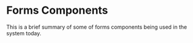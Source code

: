 # Forms Components

This is a brief summary of some of forms components being used in the system today.

##